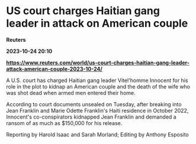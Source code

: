 # US court charges Haitian gang leader in attack on American couple
**Reuters**

**2023-10-24 20:10**

**https://www.reuters.com/world/us-court-charges-haitian-gang-leader-attack-american-couple-2023-10-24/**

A U.S. court has charged Haitian gang leader Vitel'homme Innocent for his role in the plot to kidnap an American couple and the death of the wife who was shot dead when armed men entered their home.

According to court documents unsealed on Tuesday, after breaking into Jean Franklin and Marie Odette Franklin's Haiti residence in October 2022, Innocent's co-conspirators kidnapped Jean Franklin and demanded a ransom of as much as $150,000 for his release.

Reporting by Harold Isaac and Sarah Morland; Editing by Anthony Esposito